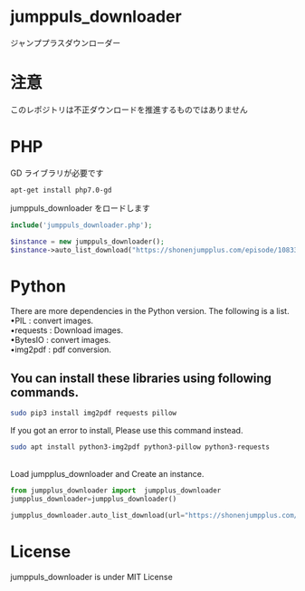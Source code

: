 # jumppuls_downloader

ジャンププラスダウンローダー<br>

# 注意

このレポジトリは不正ダウンロードを推進するものではありません<br>

# PHP

GD ライブラリが必要です

```ubuntu
apt-get install php7.0-gd
```

jumppuls_downloader をロードします<br>

```php
include('jumppuls_downloader.php');
```



```php
$instance = new jumppuls_downloader();
$instance->auto_list_download("https://shonenjumpplus.com/episode/10833519556325021865", true,1); //URL 次の話をダウンロードするか 遅延(sec)
```

# Python
There are more dependencies in the Python version.  The following is a list.  
•PIL : convert images.  
•requests : Download images.  
•BytesIO : convert images.  
•img2pdf : pdf conversion.  
  
You can install these libraries using following commands.  
-
```bash
sudo pip3 install img2pdf requests pillow  
```
If you got an error to install, Please use this command instead.  
```bash
sudo apt install python3-img2pdf python3-pillow python3-requests  
```
<br>
Load jumpplus_downloader and Create an instance.

```python
from jumpplus_downloader import  jumpplus_downloader
jumpplus_downloader=jumpplus_downloader()
```

```python
jumpplus_downloader.auto_list_download(url="https://shonenjumpplus.com/episode/10833519556325021865",sleeptime=20,next=True,pdfConversion=True)
```



# License

jumppuls_downloader is under MIT License
